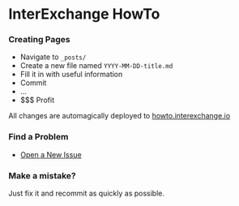 # InterExchange HowTo

### Creating Pages

* Navigate to `_posts/`
* Create a new file named `YYYY-MM-DD-title.md`
* Fill it in with useful information
* Commit
* ...
* $$$ Profit

All changes are automagically deployed to [howto.interexchange.io](http://howto.interexchange.io)

### Find a Problem

* [Open a New Issue](https://github.com/interexchange/howto/issues/new)

### Make a mistake?

Just fix it and recommit as quickly as possible.
